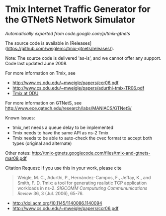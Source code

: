 # Tmix Internet Traffic Generator for the GTNetS Network Simulator
*Automatically exported from code.google.com/p/tmix-gtnets*

The source code is available in [Releases] (https://github.com/weiglemc/tmix-gtnets/releases/).

Note: The source code is delivered 'as-is', and we cannot offer any support. Code last updated June 2008.

For more information on Tmix, see
 * http://www.cs.odu.edu/~mweigle/papers/ccr06.pdf
  * http://www.cs.odu.edu/~mweigle/papers/adurthi-tmix-TR06.pdf
  * [Tmix at ODU](http://www.cs.odu.edu/~inets/Public/Tmix)

For more information on GTNetS, see http://www.ece.gatech.edu/research/labs/MANIACS/GTNetS/

Known Issues: 
 * tmix_net needs a queue delay to be implemented
 * Tmix needs to have the same API as ns-2 Tmix
 * Tmix needs to be able to auto-check the cvec format to accept both types (original and alternate)

Other notes: http://tmix-gtnets.googlecode.com/files/tmix-and-gtnets-mar08.pdf

Citation Request: If you use this in your work, please cite 

> Weigle, M. C., Adurthi, P., Hernández-Campos, F., Jeffay, K., and Smith, F. D. Tmix: a tool for generating 
>  realistic TCP application workloads in ns-2. *SIGCOMM Compututing Commununications Review* 36, 3 (Jul. 2006), 65-76. 
 * http://doi.acm.org/10.1145/1140086.1140094
 * http://www.cs.odu.edu/~mweigle/papers/ccr06.pdf
